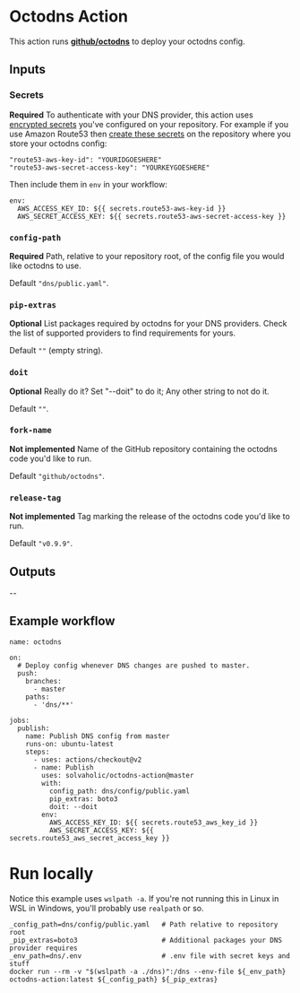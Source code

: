 # Octodns Action

This action runs [**github/octodns**](https://github.com/github/octodns) to deploy your octodns config.

## Inputs

### Secrets

**Required** To authenticate with your DNS provider, this action uses [encrypted secrets](https://help.github.com/actions/configuring-and-managing-workflows/creating-and-storing-encrypted-secrets#about-encrypted-secrets) you've configured on your repository. For example if you use Amazon Route53 then [create these secrets](https://help.github.com/actions/configuring-and-managing-workflows/creating-and-storing-encrypted-secrets#creating-encrypted-secrets) on the repository where you store your octodns config:

    "route53-aws-key-id": "YOURIDGOESHERE"
    "route53-aws-secret-access-key": "YOURKEYGOESHERE"

Then include them in `env` in your workflow:

```
env:
  AWS_ACCESS_KEY_ID: ${{ secrets.route53-aws-key-id }}
  AWS_SECRET_ACCESS_KEY: ${{ secrets.route53-aws-secret-access-key }}
```

### `config-path`

**Required** Path, relative to your repository root, of the config file you would like octodns to use.

Default `"dns/public.yaml"`.

### `pip-extras`

**Optional** List packages required by octodns for your DNS providers. Check the list of supported providers to find requirements for yours.

Default `""` (empty string).

### `doit`

**Optional** Really do it? Set "--doit" to do it; Any other string to not do it.

Default `""`.

### `fork-name`

**Not implemented** Name of the GitHub repository containing the octodns code you'd like to run.

Default `"github/octodns"`.

### `release-tag`

**Not implemented** Tag marking the release of the octodns code you'd like to run.

Default `"v0.9.9"`.

## Outputs

--

## Example workflow

```
name: octodns

on:
  # Deploy config whenever DNS changes are pushed to master.
  push:
    branches:
      - master
    paths:
      - 'dns/**'

jobs:
  publish:
    name: Publish DNS config from master
    runs-on: ubuntu-latest
    steps:
      - uses: actions/checkout@v2
      - name: Publish
        uses: solvaholic/octodns-action@master
        with:
          config_path: dns/config/public.yaml
          pip_extras: boto3
          doit: --doit
        env:
          AWS_ACCESS_KEY_ID: ${{ secrets.route53_aws_key_id }}
          AWS_SECRET_ACCESS_KEY: ${{ secrets.route53_aws_secret_access_key }}
```

# Run locally

Notice this example uses `wslpath -a`. If you're not running this in Linux in WSL in Windows, you'll probably use `realpath` or so.

```
_config_path=dns/config/public.yaml   # Path relative to repository root
_pip_extras=boto3                     # Additional packages your DNS provider requires
_env_path=dns/.env                    # .env file with secret keys and stuff
docker run --rm -v "$(wslpath -a ./dns)":/dns --env-file ${_env_path} octodns-action:latest ${_config_path} ${_pip_extras}
```
